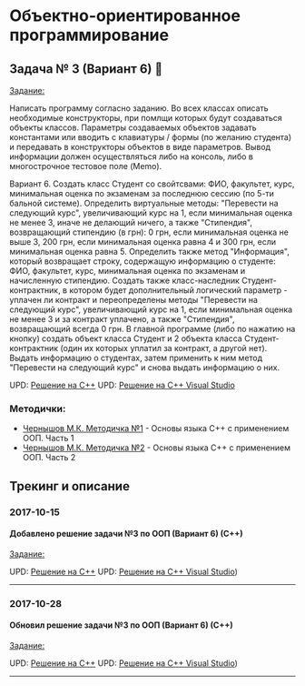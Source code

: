 # Объектно-ориентированное программирование

## Задача № 3 (Вариант 6) :see_no_evil:

[Задание:](./OOP/lab03z/%D0%97%D0%B0%D0%B4%D0%B0%D0%BD%D0%B8%D0%B503.txt)

Написать программу согласно заданию. Во всех классах описать необходимые конструкторы, при помлщи которых будут создаваться объекты классов. Параметры создаваемых объектов задавать константами или вводить с клавиатуры / формы (по желанию студента) и передавать в конструкторы объектов в виде параметров. Вывод информации должен осуществляться либо на консоль, либо в многострочное тестовое поле (Memo).

Вариант 6. Создать класс Студент со свойтсвами: ФИО, факультет, курс, минимальная оценка по экзаменам за последнюю сессию (по 5-ти бальной системе). Определить виртуальные методы: "Перевести на следующий курс", увеличивающий курс на 1, если минимальная оценка не менее 3, иначе не делающий ничего, а также "Стипендия", возвращающий стипендию (в грн): 0 грн, если минимальная оценка не выше 3, 200 грн, если минимальная оценка равна 4 и 300 грн, если минимальная оценка равна 5.
Определить также метод "Информация", который возвращает строку, содержащую информацию о студенте: ФИО, факультет, курс, минимальная оценка по экзаменам и начисленную стипендию.
Создать также класс-наследник Студент-контрактник, в котором будет дополнительный логический параметр - уплачен ли контракт и переопределены методы "Перевести на следующий курс", увеличивающий курс на 1, если минимальная оценка не менее 3 и за контракт уплачено, а также "Стипендия", возвращающий всегда 0 грн.
В главной программе (либо по нажатию на кнопку) создать объект класса Студент и 2 объекта класса Студент-контрактник (один их которых уплатил за контракт, а другой нет). Выдать информацию о студентах, затем применить к ним метод "Перевести на следующий курс" и снова выдать информацию о них.

UPD: [Решение на С++](./OOP/lab03z/c%2B%2B/main.cpp)
UPD: [Решение на С++ Visual Studio](./OOP/lab03z/c%2B%2BVS)

### Методички:
- [Чернышов М.К. Методичка №1](https://cloud.mail.ru/public/MHuZ/KoQVWrJGw) - Основы языка C++ с применением ООП. Часть 1
- [Чернышов М.К. Методичка №2](https://cloud.mail.ru/public/4oma/9qFewBLvP) - Основы языка C++ с применением ООП. Часть 2

## Трекинг и описание


### 2017-10-15
#### Добавлено решение задачи №3 по ООП (Вариант 6) (С++)
[Задание:](./OOP/lab03z/%D0%97%D0%B0%D0%B4%D0%B0%D0%BD%D0%B8%D0%B503.txt)

UPD: [Решение на С++](./OOP/lab03z/c%2B%2B/main.cpp)
UPD: [Решение на С++ Visual Studio](./OOP/lab03z/c%2B%2BVS))

-------


### 2017-10-28
#### Обновил решение задачи №3 по ООП (Вариант 6) (С++)
[Задание:](./OOP/lab03z/%D0%97%D0%B0%D0%B4%D0%B0%D0%BD%D0%B8%D0%B503.txt)

UPD: [Решение на С++](./OOP/lab03z/c%2B%2B/main.cpp)
UPD: [Решение на С++ Visual Studio](./OOP/lab03z/c%2B%2BVS))

-------